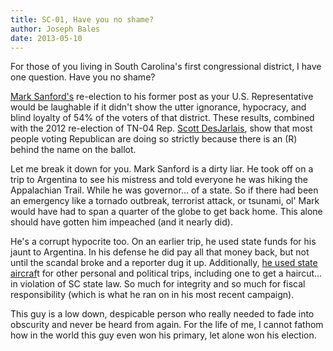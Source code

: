 ```yaml
---
title: SC-01, Have you no shame?
author: Joseph Bales
date: 2013-05-10
---
```

For those of you living in South Carolina's first congressional district, I have one question. Have you no shame?

<a href="http://en.wikipedia.org/wiki/Mark_Sanford" title="A Hypocrite's" target="_blank">Mark Sanford's</a> re-election to his former post as your U.S. Representative would be laughable if it didn't show the utter ignorance, hypocracy, and blind loyalty of 54% of the voters of that district. These results, combined with the 2012 re-election of TN-04 Rep. <a href="http://en.wikipedia.org/wiki/Scott_DesJarlais" title="Liar" target="_blank">Scott DesJarlais</a>, show that most people voting Republican are doing so strictly because there is an (R) behind the name on the ballot.

Let me break it down for you. Mark Sanford is a dirty liar. He took off on a trip to Argentina to see his mistress and told everyone he was hiking the Appalachian Trail. While he was governor... of a state. So if there had been an emergency like a tornado outbreak, terrorist attack, or tsunami, ol' Mark would have had to span a quarter of the globe to get back home. This alone should have gotten him impeached (and it nearly did).

He's a corrupt hypocrite too. On an earlier trip, he used state funds for his jaunt to Argentina. In his defense he did pay all that money back, but not until the scandal broke and a reporter dug it up. Additionally, <a href="http://www.cbsnews.com/stories/2009/08/09/politics/main5228211.shtml" target="_blank">he used state aircraf</a>t for other personal and political trips, including one to get a haircut... in violation of SC state law. So much for integrity and so much for fiscal responsibility (which is what he ran on in his most recent campaign).

This guy is a low down, despicable person who really needed to fade into obscurity and never be heard from again. For the life of me, I cannot fathom how in the world this guy even won his primary, let alone won his election.
